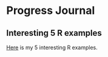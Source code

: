 # Progress Journal

## Interesting 5 R examples

[Here](files/Interesting_5_examples.html) is my 5 interesting R examples.
